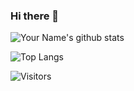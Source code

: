 ### Hi there 👋

<!--
**mihikakrishna/mihikakrishna** is a ✨ _special_ ✨ repository because its `README.md` (this file) appears on your GitHub profile.

Here are some ideas to get you started:

- 🔭 I’m currently working on ...
- 🌱 I’m currently learning ...
- 👯 I’m looking to collaborate on ...
- 🤔 I’m looking for help with ...
- 💬 Ask me about ...
- 📫 How to reach me: ...
- 😄 Pronouns: ...
- ⚡ Fun fact: ...
-->

![Your Name's github stats](https://github-readme-stats.vercel.app/api?username=mihikakrishna&show_icons=true)

![Top Langs](https://github-readme-stats.vercel.app/api/top-langs/?username=mihikakrishna&layout=compact)

![Visitors](https://visitor-badge.glitch.me/badge?page_id=mihikakrishna.mihikakrishna)





